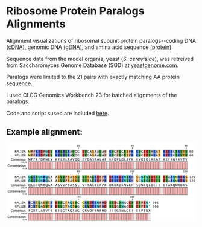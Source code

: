 # Ribosome Protein Paralogs Alignments

Alignment visualizations of ribosomal subunit protein paralogs--coding DNA [(cDNA)](https://github.com/samuelcampione/Ribosome-Protein-Paralogs-Alignments/tree/main/cDNA), genomic DNA [(gDNA)](https://github.com/samuelcampione/Ribosome-Protein-Paralogs-Alignments/tree/main/gDNA), and amina acid sequence [(protein)](https://github.com/samuelcampione/Ribosome-Protein-Paralogs-Alignments/tree/main/Protein).

Sequence data from the model organis, yeast (*S. cerevisiae*), was retreived from Saccharomyces Genome Database (SGD) at [yeastgenome.com](yeastgenome.com).

Paralogs were limited to the 21 pairs with exactly matching AA protein sequence.

I used CLCG Genomics Workbench 23 for batched alignments of the paralogs. 

Code and script sused are included [here](https://github.com/samuelcampione/Ribosome-Protein-Paralogs-Alignments/tree/main/Code).

## Example alignment:

![alt text](https://github.com/samuelcampione/Ribosome-Protein-Paralogs-Alignments/blob/main/Protein/RPL12A%20alignment_protein.png?raw=true)



